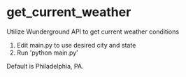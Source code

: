 # get_current_weather
Utilize Wunderground API to get current weather conditions

1) Edit main.py to use desired city and state
2) Run 'python main.py'

Default is Philadelphia, PA.

